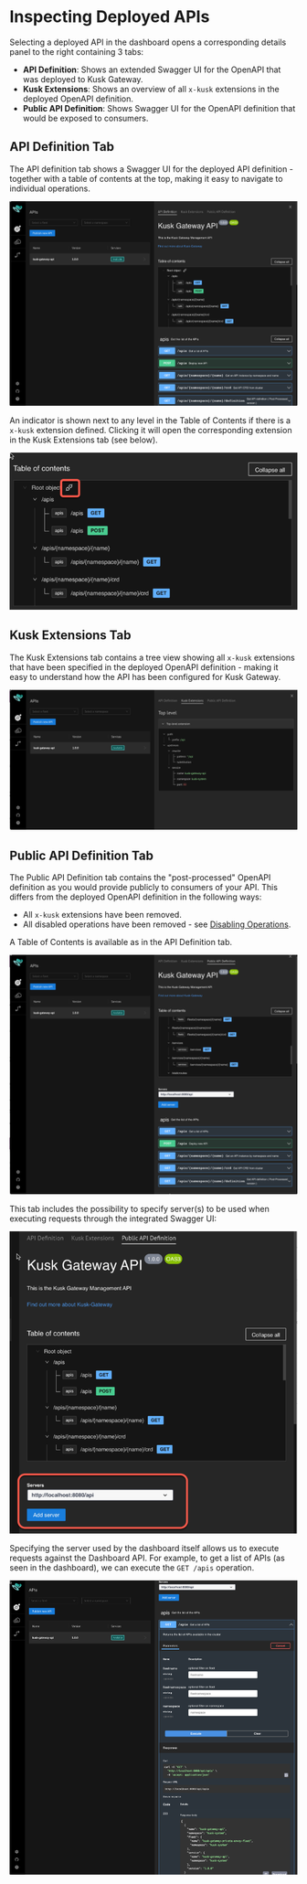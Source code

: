 # Inspecting Deployed APIs 

Selecting a deployed API in the dashboard opens a corresponding details panel to the right containing 3 tabs:

- **API Definition**: Shows an extended Swagger UI for the OpenAPI that was deployed to Kusk Gateway. 
- **Kusk Extensions**: Shows an overview of all `x-kusk` extensions in the deployed OpenAPI definition.
- **Public API Definition**: Shows Swagger UI for the OpenAPI definition that would be exposed to consumers.

## **API Definition Tab**

The API definition tab shows a Swagger UI for the deployed API definition - together with a table of contents at the
top, making it easy to navigate to individual operations.

![img.png](images/api-definition-tab.png)

An indicator is shown next to any level in the Table of Contents if there is a `x-kusk` extension defined. 
Clicking it will open the corresponding extension in the Kusk Extensions tab (see below).

![img.png](images/kusk-extension-icon.png)

## **Kusk Extensions Tab**

The Kusk Extensions tab contains a tree view showing all `x-kusk` extensions that have been specified in the 
deployed OpenAPI definition - making it easy to understand how the API has been configured for Kusk Gateway.

![img_1.png](images/kusk-extensions-tab.png)

## **Public API Definition Tab**

The Public API Definition tab contains the "post-processed" OpenAPI definition as you would provide publicly to consumers of your API. This differs from the deployed OpenAPI definition in the following ways:

- All `x-kusk` extensions have been removed.
- All disabled operations have been removed - see [Disabling Operations](/docs/guides/routing.md#disabling-operations).

A Table of Contents is available as in the API Definition tab. 

![img_2.png](images/public-api-definition-tab.png)

This tab includes the possibility to specify server(s) to be used when executing requests through the integrated Swagger UI:

![img_1.png](images/servers-input.png)

Specifying the server used by the dashboard itself allows us to execute requests against the Dashboard API. For example,
to get a list of APIs (as seen in the dashboard), we can execute the `GET /apis` operation.

![img_2.png](images/executing-requests.png)

